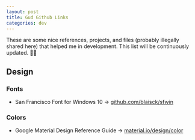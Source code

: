 ```yaml
---
layout: post
title: Gud Github Links
categories: dev
---
```


These are some nice references, projects, and files (probably illegally shared here) that helped me in development. This list will be continuously updated. 🐱‍💻

## Design

### Fonts

* San Francisco Font for Windows 10 -> [github.com/blaisck/sfwin](https://github.com/blaisck/sfwin)

### Colors

* Google Material Design Reference Guide -> [material.io/design/color](https://material.io/design/color/#)
